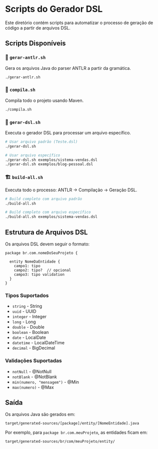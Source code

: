 # Scripts do Gerador DSL

Este diretório contém scripts para automatizar o processo de geração de código a partir de arquivos DSL.

## Scripts Disponíveis

### 🔧 `gerar-antlr.sh`
Gera os arquivos Java do parser ANTLR a partir da gramática.

```bash
./gerar-antlr.sh
```

### 🔨 `compila.sh`
Compila todo o projeto usando Maven.

```bash
./compila.sh
```

### 🚀 `gerar-dsl.sh`
Executa o gerador DSL para processar um arquivo específico.

```bash
# Usar arquivo padrão (Teste.dsl)
./gerar-dsl.sh

# Usar arquivo específico
./gerar-dsl.sh exemplos/sistema-vendas.dsl
./gerar-dsl.sh exemplos/blog-pessoal.dsl
```

### 🏗️ `build-all.sh`
Executa todo o processo: ANTLR → Compilação → Geração DSL.

```bash
# Build completo com arquivo padrão
./build-all.sh

# Build completo com arquivo específico
./build-all.sh exemplos/sistema-vendas.dsl
```

## Estrutura de Arquivos DSL

Os arquivos DSL devem seguir o formato:

```dsl
package br.com.nomeDoSeuProjeto {

  entity NomeDaEntidade {
    campo1: tipo
    campo2: tipo?  // opcional
    campo3: tipo validation
  }
}
```

### Tipos Suportados
- `string` - String
- `uuid` - UUID
- `integer` - Integer
- `long` - Long
- `double` - Double
- `boolean` - Boolean
- `date` - LocalDate
- `datetime` - LocalDateTime
- `decimal` - BigDecimal

### Validações Suportadas
- `notNull` - @NotNull
- `notBlank` - @NotBlank
- `min(numero, "mensagem")` - @Min
- `max(numero)` - @Max

## Saída

Os arquivos Java são gerados em:
```
target/generated-sources/[package]/entity/[NomeEntidade].java
```

Por exemplo, para `package br.com.meuProjeto`, as entidades ficam em:
```
target/generated-sources/br/com/meuProjeto/entity/
```
